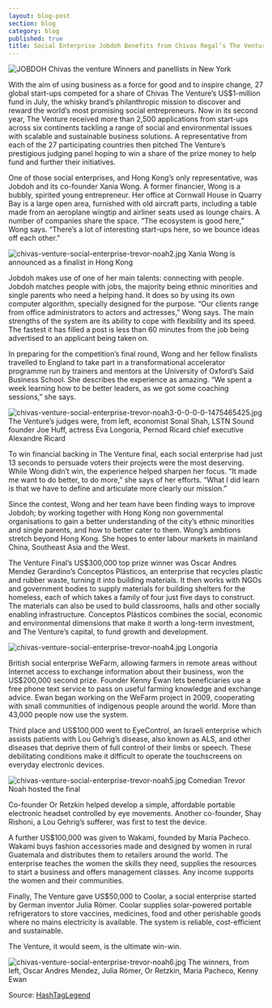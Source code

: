```yaml
---
layout: blog-post
section: blog
category: blog
published: true
title: Social Enterprise Jobdoh Benefits from Chivas Regal’s The Venture
---
```


![JOBDOH Chivas the venture]({{site.baseurl}}/media/chivas-venture-social-enterprise-trevor-noah1.jpg)
Winners and panellists in New York


With the aim of using business as a force for good and to inspire change, 27 global start-ups competed for a share of Chivas The Venture’s US$1-million fund in July, the whisky brand’s philanthropic mission to discover and reward the world’s most promising social entrepreneurs. Now in its second year, The Venture received more than 2,500 applications from start-ups across six continents tackling a range of social and environmental issues with scalable and sustainable business solutions. A representative from each of the 27 participating countries then pitched The Venture’s prestigious judging panel hoping to win a share of the prize money to help fund and further their initiatives.

One of those social enterprises, and Hong Kong’s only representative, was Jobdoh and its co-founder Xania Wong. A former financier, Wong is a bubbly, spirited young entrepreneur. Her office at Cornwall House in Quarry Bay is a large open area, furnished with old aircraft parts, including a table made from an aeroplane wingtip and airliner seats used as lounge chairs. A number of companies share the space. “The ecosystem is good here,” Wong says. “There’s a lot of interesting start-ups here, so we bounce ideas off each other.”

![chivas-venture-social-enterprise-trevor-noah2.jpg]({{site.baseurl}}/media/chivas-venture-social-enterprise-trevor-noah2.jpg)
Xania Wong is announced as a finalist in Hong Kong

Jobdoh makes use of one of her main talents: connecting with people. Jobdoh matches people with jobs, the majority being ethnic minorities and single parents who need a helping hand. It does so by using its own computer algorithm, specially designed for the purpose. “Our clients range from office administrators to actors and actresses,” Wong says. The main strengths of the system are its ability to cope with flexibility and its speed. The fastest it has filled a post is less than 60 minutes from the job being advertised to an applicant being taken on.

In preparing for the competition’s final round, Wong and her fellow finalists travelled to England to take part in a transformational accelerator programme run by trainers and mentors at the University of Oxford’s Saïd Business School. She describes the experience as amazing. “We spent a week learning how to be better leaders, as we got some coaching sessions,” she says.

![chivas-venture-social-enterprise-trevor-noah3-0-0-0-0-1475465425.jpg]({{site.baseurl}}/media/chivas-venture-social-enterprise-trevor-noah3-0-0-0-0-1475465425.jpg)
The Venture’s judges were, from left, economist Sonal Shah, LSTN Sound founder Joe Huff, actress Eva Longoria, Pernod Ricard chief executive Alexandre Ricard

To win financial backing in The Venture final, each social enterprise had just 13 seconds to persuade voters their projects were the most deserving. While Wong didn’t win, the experience helped sharpen her focus. “It made me want to do better, to do more,” she says of her efforts. “What I did learn is that we have to define and articulate more clearly our mission.”

Since the contest, Wong and her team have been finding ways to improve Jobdoh; by working together with Hong Kong non governmental organisations to gain a better understanding of the city’s ethnic minorities and single parents, and how to better cater to them. Wong’s ambtions stretch beyond Hong Kong. She hopes to enter labour markets in mainland China, Southeast Asia and the West.

The Venture Final’s US$300,000 top prize winner was Oscar Andres Mendez Gerardino’s Conceptos Plásticos, an enterprise that recycles plastic and rubber waste, turning it into building materials. It then works with NGOs and government bodies to supply materials for building shelters for the homeless, each of which takes a family of four just five days to construct. The materials can also be used to build classrooms, halls and other socially enabling infrastructure. Conceptos Plásticos combines the social, economic and environmental dimensions that make it worth a long-term investment, and The Venture’s capital, to fund growth and development.

![chivas-venture-social-enterprise-trevor-noah4.jpg]({{site.baseurl}}/media/chivas-venture-social-enterprise-trevor-noah4.jpg)
Longoria

British social enterprise WeFarm, allowing farmers in remote areas without Internet access to exchange information about their business, won the US$200,000 second prize. Founder Kenny Ewan lets beneficiaries use a free phone text service to pass on useful farming knowledge and exchange advice. Ewan began working on the WeFarm project in 2009, cooperating with small communities of indigenous people around the world. More than 43,000 people now use the system.

Third place and US$100,000 went to EyeControl, an Israeli enterprise which assists patients with Lou Gehrig’s disease, also known as ALS, and other diseases that deprive them of full control of their limbs or speech. These debilitating conditions make it difficult to operate the touchscreens on everyday electronic devices.

![chivas-venture-social-enterprise-trevor-noah5.jpg]({{site.baseurl}}/media/chivas-venture-social-enterprise-trevor-noah5.jpg)
Comedian Trevor Noah hosted the final

Co-founder Or Retzkin helped develop a simple, affordable portable electronic headset controlled by eye movements. Another co-founder, Shay Rishoni, a Lou Gehrig’s sufferer, was first to test the device.

A further US$100,000 was given to Wakami, founded by Maria Pacheco. Wakami buys fashion accessories made and designed by women in rural Guatemala and distributes them to retailers around the world. The enterprise teaches the women the skills they need, supplies the resources to start a business and offers management classes. Any income supports the women and their communities.

Finally, The Venture gave US$50,000 to Coolar, a social enterprise started by German inventor Julia Römer. Coolar supplies solar-powered portable refrigerators to store vaccines, medicines, food and other perishable goods where no mains electricity is available. The system is reliable, cost-efficient and sustainable.

The Venture, it would seem, is the ultimate win-win.

![chivas-venture-social-enterprise-trevor-noah6.jpg]({{site.baseurl}}/media/chivas-venture-social-enterprise-trevor-noah6.jpg)
The winners, from left, Oscar Andres Mendez, Julia Römer, Or Retzkin, Maria Pacheco, Kenny Ewan

Source: [HashTagLegend](http://hashtaglegend.com/post/social-enterprise-jobdoh-benefits-chivas-regals-venture?utm_content=bufferc6dca&utm_medium=social&utm_source=twitter.com&utm_campaign=buffer)
